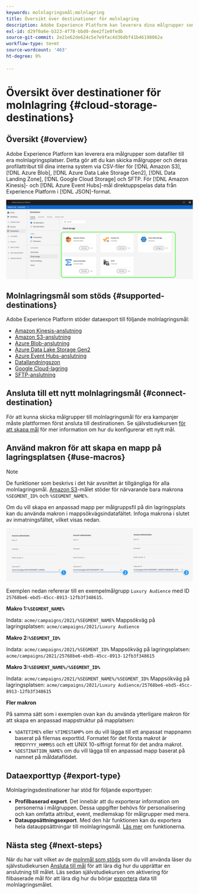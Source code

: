 ```yaml
---
keywords: molnlagringsmål;molnlagring
title: Översikt över destinationer för molnlagring
description: Adobe Experience Platform kan leverera dina målgrupper som datafiler till dina lagringsplatser i Amazon S3, AWS Kinesis, Azure Event Hubs eller SFTP.
exl-id: d29f0a6e-b323-4f78-bbd0-dee2f1e0fedb
source-git-commit: 2e21e62de624c5e7e9fac4d36dbf41b46198062a
workflow-type: tm+mt
source-wordcount: '463'
ht-degree: 0%

---
```


# Översikt över destinationer för molnlagring {#cloud-storage-destinations}

## Översikt {#overview}

Adobe Experience Platform kan leverera era målgrupper som datafiler till era molnlagringsplatser. Detta gör att du kan skicka målgrupper och deras profilattribut till dina interna system via CSV-filer för [!DNL Amazon S3], [!DNL Azure Blob], [!DNL Azure Data Lake Storage Gen2], [!DNL Data Landing Zone], [!DNL Google Cloud Storage] och SFTP. För [!DNL Amazon Kinesis]- och [!DNL Azure Event Hubs]-mål direktuppspelas data från Experience Platform i [!DNL JSON]-format.

![Adobe molnlagringsmål](../../assets/catalog/cloud-storage/cloud-storage-destinations.png)

## Molnlagringsmål som stöds {#supported-destinations}

Adobe Experience Platform stöder dataexport till följande molnlagringsmål:

* [Amazon Kinesis-anslutning](amazon-kinesis.md)
* [Amazon S3-anslutning](amazon-s3.md)
* [Azure Blob-anslutning](azure-blob.md)
* [Azure Data Lake Storage Gen2](adls-gen2.md)
* [Azure Event Hubs-anslutning](azure-event-hubs.md)
* [Datallandningszon](data-landing-zone.md)
* [Google Cloud-lagring](google-cloud-storage.md)
* [SFTP-anslutning](sftp.md)

## Ansluta till ett nytt molnlagringsmål {#connect-destination}

För att kunna skicka målgrupper till molnlagringsmål för era kampanjer måste plattformen först ansluta till destinationen. Se självstudiekursen [för att skapa mål](../../ui/connect-destination.md) för mer information om hur du konfigurerar ett nytt mål.


## Använd makron för att skapa en mapp på lagringsplatsen {#use-macros}

>[!NOTE]
>
> De funktioner som beskrivs i det här avsnittet är tillgängliga för alla molnlagringsmål. [Amazon S3](amazon-s3.md)-målet stöder för närvarande bara makrona `%SEGMENT_ID%` och `%SEGMENT_NAME%`.

Om du vill skapa en anpassad mapp per målgruppsfil på din lagringsplats kan du använda makron i mappsökvägsindatafältet. Infoga makrona i slutet av inmatningsfältet, vilket visas nedan.

![Använda makron för att skapa en mapp i ditt lagringsutrymme](../../assets/catalog/cloud-storage/workflow/macros-folder-path.png)

Exemplen nedan refererar till en exempelmålgrupp `Luxury Audience` med ID `25768be6-ebd5-45cc-8913-12fb3f348615`.

**Makro 1:`%SEGMENT_NAME%`**

Indata: `acme/campaigns/2021/%SEGMENT_NAME%`
Mappsökväg på lagringsplatsen: `acme/campaigns/2021/Luxury Audience`

**Makro 2:`%SEGMENT_ID%`**

Indata: `acme/campaigns/2021/%SEGMENT_ID%`
Mappsökväg på lagringsplatsen: `acme/campaigns/2021/25768be6-ebd5-45cc-8913-12fb3f348615`

**Makro 3:`%SEGMENT_NAME%/%SEGMENT_ID%`**

Indata: `acme/campaigns/2021/%SEGMENT_NAME%/%SEGMENT_ID%`
Mappsökväg på lagringsplatsen: `acme/campaigns/2021/Luxury Audience/25768be6-ebd5-45cc-8913-12fb3f348615`

**Fler makron**

På samma sätt som i exemplen ovan kan du använda ytterligare makron för att skapa en anpassad mappstruktur på mapplatsen:

* `%DATETIME%` eller `%TIMESTAMP%` om du vill lägga till ett anpassat mappnamn baserat på filernas exporttid. Formatet för det första makrot är `MMDDYYYY_HHMMSS` och ett UNIX 10-siffrigt format för det andra makrot.
* `%DESTINATION_NAME%` om du vill lägga till en anpassad mapp baserat på namnet på måldataflödet.

## Dataexporttyp {#export-type}

Molnlagringsdestinationer har stöd för följande exporttyper:
* **Profilbaserad export**. Det innebär att du exporterar information om personerna i målgruppen. Dessa uppgifter behövs för personalisering och kan omfatta attribut, event, medlemskap för målgrupper med mera.
* **Datauppsättningsexport**. Med den här funktionen kan du exportera hela datauppsättningar till molnlagringsmål. [Läs mer](/help/destinations/ui/export-datasets.md) om funktionerna.

## Nästa steg {#next-steps}

När du har valt vilket av de [molnmål som stöds](#supported-destinations) som du vill använda läser du självstudiekursen [Ansluta till mål](/help/destinations/ui/connect-destination.md) för att lära dig hur du upprättar en anslutning till målet. Läs sedan självstudiekursen om aktivering för filbaserade mål för att lära dig hur du börjar [exportera](/help/destinations/ui/activate-batch-profile-destinations.md) data till molnlagringsmålet.
